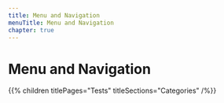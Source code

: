 ```yaml
---
title: Menu and Navigation
menuTitle: Menu and Navigation
chapter: true
---
```


# Menu and Navigation

{{% children titlePages="Tests" titleSections="Categories" /%}}
